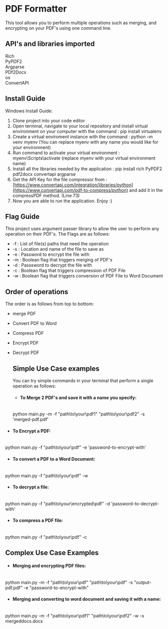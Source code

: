 # PDF Formatter
This tool allows you to perform multiple operations such as merging, and encrypting on your PDF's using one command line.

## API's and libraries imported
  Rich <br>
  PyPDF2<br>
  Argparse<br>
  PDf2Docx<br>
  os<br>
  ConvertAPI<br>
  
  
  

## Install Guide

Windows Install Guide:
1) Clone project into your code editor
2) Open terminal, navigate to your local repository and install virtual environment on your computer with the command : pip install virtualenv
3) Create a virtual enviroment instance with the command :  python -m venv myenv (You can replace myenv with any name you would like for your environment)
4) Run command to activate your virtual environment : myenv\Scripts\activate (replace myenv with your virtual environment name)
5) Install all the libraries needed by the application : pip install rich PyPDF2 pdf2docx convertapi argparse
6) Get the API Key for the file compressor from : [https://www.convertapi.com/integration/libraries/python](https://www.convertapi.com/pdf-to-compress/python) and add it in the compressPDF method. (Line 73)
7) Now you are able to run the application. Enjoy :)


## Flag Guide
This project uses argument passer library to allow the user to perform any operation on their PDF's. The Flags are as follows:
  - -f : List of file(s) paths that need the operation <br>
  - -s : Location and name of the file to save as <br>
  - -e : Password to encrypt the file with <br>
  - -m : Boolean flag that triggers merging of PDF's <br>
  - -d : Passsword to decrypt the file with <br>
  - -c : Boolean flag that triggers compression of PDF File <br>
  - -w : Boolean flag that triggers conversion of PDF File to Word Document <br>

## Order of operations
The order is as follows from top to bottom:
- merge PDF
- Convert PDF to Word
- Compress PDF
- Encrypt PDF
- Decrypt PDF

  ## Simple Use Case examples
  You can try simple commands in your terminal that perform a single operation as follows: 

  - #### To Merge 2 PDF's and save it with a name you specify:<br>
  <br>
  python main.py -m -f "path\to\your\pdf1" "path\to\your\pdf2" -s 'merged-pdf.pdf'

 - #### To Encrypt a PDF:<br>
 <br>
  python main.py -f "path\to\your\pdf" -e 'password-to-encrypt-with'
  
  - #### To convert a PDF to a Word Document:<br>
 <br>
  python main.py -f "path\to\your\pdf" -w
  
  - #### To decrypt a file:<br>
  <br>
  python main.py -f "path\to\your\encrypted\pdf" -d 'password-to-decrypt-with'
  
  - #### To compress a PDF file:<br>
  <br>
  python main.py -f "path\to\your\pdf" -c

  ## Complex Use Case Examples

  - #### Merging and encrypting PDF files:<br>
  <br>
  python main.py -m -f "path\to\your\pdf" "path\to\your\pdf" -s "output-pdf.pdf" -e "password-to-encrypt-with"

  - #### Merging and converting to word document and saving it with a name:<br>
  <br> python main.py -m -f "path\to\your\pdf1" "path\to\your\pdf2" -w -s mergeddocs.docx
  
  
